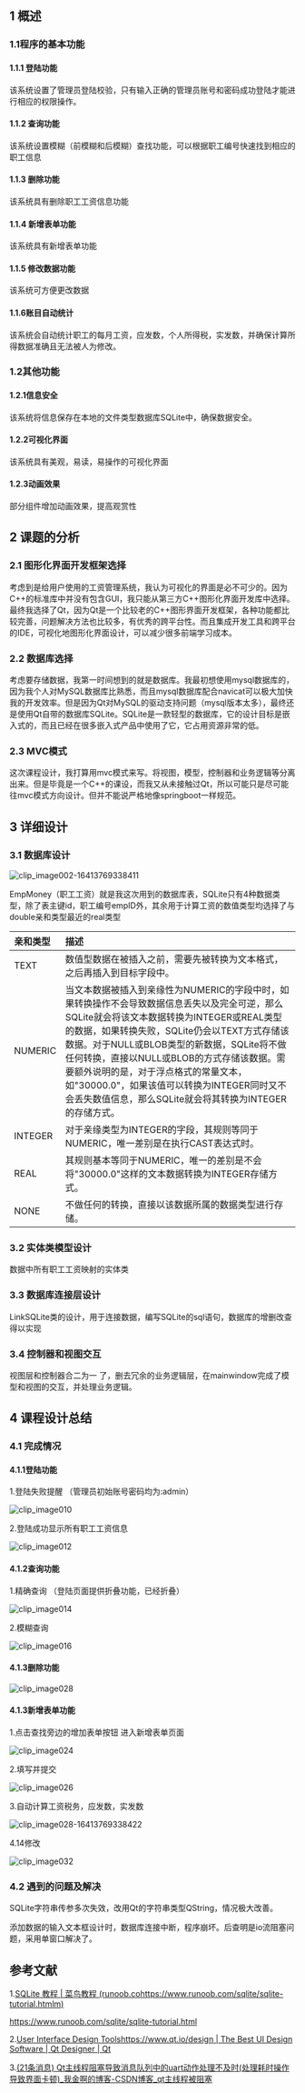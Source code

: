 ## 1	概述	

### 1.1程序的基本功能

#### 1.1.1 登陆功能

该系统设置了管理员登陆校验，只有输入正确的管理员账号和密码成功登陆才能进行相应的权限操作。

#### 1.1.2 查询功能

该系统设置模糊（前模糊和后模糊）查找功能，可以根据职工编号快速找到相应的职工信息

#### 1.1.3 删除功能

该系统具有删除职工工资信息功能

#### 1.1.4 新增表单功能

该系统具有新增表单功能

#### 1.1.5 修改数据功能

该系统可方便更改数据	

#### 1.1.6账目自动统计

该系统会自动统计职工的每月工资，应发数，个人所得税，实发数，并确保计算所得数据准确且无法被人为修改。

### 1.2其他功能	

#### 1.2.1信息安全

该系统将信息保存在本地的文件类型数据库SQLite中，确保数据安全。

#### 1.2.2可视化界面

该系统具有美观，易读，易操作的可视化界面

#### 1.2.3动画效果

部分组件增加动画效果，提高观赏性

## 2	课题的分析	

### 2.1	图形化界面开发框架选择

考虑到是给用户使用的工资管理系统，我认为可视化的界面是必不可少的。因为C++的标准库中并没有包含GUI，我只能从第三方C++图形化界面开发库中选择。最终我选择了Qt，因为Qt是一个比较老的C++图形界面开发框架，各种功能都比较完善，问题解决方法也比较多，有优秀的跨平台性。而且集成开发工具和跨平台的IDE，可视化地图形化界面设计，可以减少很多前端学习成本。

### 2.2	数据库选择

考虑要存储数据，我第一时间想到的就是数据库。我最初想使用mysql数据库的，因为我个人对MySQL数据库比熟悉，而且mysql数据库配合navicat可以极大加快我的开发效率。但是因为Qt对MySQL的驱动支持问题（mysql版本太多），最终还是使用Qt自带的数据库SQLite。SQLite是一款轻型的数据库，它的设计目标是嵌入式的，而且已经在很多嵌入式产品中使用了它，它占用资源非常的低。

### 2.3   MVC模式

这次课程设计，我打算用mvc模式来写。将视图，模型，控制器和业务逻辑等分离出来。但是毕竟是一个C++的课设，而我又从未接触过Qt，所以可能只是尽可能往mvc模式方向设计。但并不能说严格地像springboot一样规范。





## 3	详细设计	

### 3.1	数据库设计

![clip_image002-16413769338411](https://user-images.githubusercontent.com/29010376/148675705-9599471f-69cb-4c6b-9e9a-199d847d393c.png)


EmpMoney（职工工资）就是我这次用到的数据库表，SQLite只有4种数据类型，除了表主键id，职工编号empID外，其余用于计算工资的数值类型均选择了与double亲和类型最近的real类型

| 亲和类型 | 描述                                                         |
| :------- | :----------------------------------------------------------- |
| TEXT     | 数值型数据在被插入之前，需要先被转换为文本格式，之后再插入到目标字段中。 |
| NUMERIC  | 当文本数据被插入到亲缘性为NUMERIC的字段中时，如果转换操作不会导致数据信息丢失以及完全可逆，那么SQLite就会将该文本数据转换为INTEGER或REAL类型的数据，如果转换失败，SQLite仍会以TEXT方式存储该数据。对于NULL或BLOB类型的新数据，SQLite将不做任何转换，直接以NULL或BLOB的方式存储该数据。需要额外说明的是，对于浮点格式的常量文本，如"30000.0"，如果该值可以转换为INTEGER同时又不会丢失数值信息，那么SQLite就会将其转换为INTEGER的存储方式。 |
| INTEGER  | 对于亲缘类型为INTEGER的字段，其规则等同于NUMERIC，唯一差别是在执行CAST表达式时。 |
| REAL     | 其规则基本等同于NUMERIC，唯一的差别是不会将"30000.0"这样的文本数据转换为INTEGER存储方式。 |
| NONE     | 不做任何的转换，直接以该数据所属的数据类型进行存储。         |

### 3.2	实体类模型设计

数据中所有职工工资映射的实体类

### 3.3	数据库连接层设计


LinkSQLite类的设计，用于连接数据，编写SQLite的sql语句，数据库的增删改查得以实现

### 3.4	控制器和视图交互	

视图层和控制器合二为一 了，删去冗余的业务逻辑层，在mainwindow完成了模型和视图的交互，并处理业务逻辑。

## 4	课程设计总结	

### 4.1	完成情况	

#### 4.1.1登陆功能

1.登陆失败提醒 （管理员初始账号密码均为:admin）

![clip_image010](https://user-images.githubusercontent.com/29010376/148675410-21dbcce0-80bd-4d09-8314-0c3dffae8992.png)


2.登陆成功显示所有职工工资信息

![clip_image012](https://user-images.githubusercontent.com/29010376/148675426-70160239-7081-4267-9be4-b3ede68473e5.png)


#### 4.1.2查询功能

1.精确查询  （登陆页面提供折叠功能，已经折叠）

![clip_image014](https://user-images.githubusercontent.com/29010376/148675446-5af672aa-6d33-499e-85bf-40bbb521d9ae.png)

2.模糊查询

![clip_image016](https://user-images.githubusercontent.com/29010376/148675472-c2ac0ad8-dc5a-4310-89ad-4cd0c2cecd1e.png)

#### 4.1.3删除功能

![clip_image028](https://user-images.githubusercontent.com/29010376/148675551-66ff37ec-4fd7-40a5-8917-7fab34a65fa2.png)


#### 4.1.3新增表单功能

1.点击查找旁边的增加表单按钮 进入新增表单页面

![clip_image024](https://user-images.githubusercontent.com/29010376/148675589-903ef373-f46c-4a9a-a4bc-4800f1076d53.png)

2.填写并提交

![clip_image026](https://user-images.githubusercontent.com/29010376/148675638-fdf59357-4c83-4b4d-ad8d-66eb38db163c.png)


3.自动计算工资税务，应发数，实发数

![clip_image028-16413769338422](https://user-images.githubusercontent.com/29010376/148675649-24c6318d-a216-4e1f-85df-b7678e4ba3c1.png)




4.14修改


![clip_image032](https://user-images.githubusercontent.com/29010376/148675656-09efae92-b5a8-4b87-bb5e-c4a7071c92ae.png)


### 4.2	遇到的问题及解决	

​	SQLite字符串传参多次失效，改用Qt的字符串类型QString，情况极大改善。

​	添加数据的输入文本框设计时，数据库连接中断，程序崩坏。后查明是io流阻塞问题，采用单窗口解决了。

## 参考文献	

1.[SQLite 教程 | 菜鸟教程 (runoob.cohttps://www.runoob.com/sqlite/sqlite-tutorial.htmlm)](https://www.runoob.com/sqlite/sqlite-tutorial.html)

https://www.runoob.com/sqlite/sqlite-tutorial.html

2.[User Interface Design Toolshttps://www.qt.io/design | The Best UI Design Software | Qt Designer | Qt](https://www.qt.io/design)

3.[(21条消息) Qt主线程阻塞导致消息队列中的uart动作处理不及时(处理耗时操作导致界面卡顿)_我金啊的博客-CSDN博客_qt主线程被阻塞](https://blog.csdn.net/qq_42243240/article/details/110951793)

